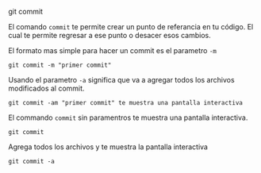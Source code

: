 git commit



El comando `commit` te permite crear un punto de referancia en tu código. El cual te permite regresar a ese punto o desacer esos cambios.

El formato mas simple para hacer un commit es el parametro `-m`

```
git commit -m "primer commit"
```


Usando el parametro `-a` significa que va a agregar todos los archivos modificados al commit.
```
git commit -am "primer commit" te muestra una pantalla interactiva
```


El commando `commit` sin paramentros te muestra una pantalla interactiva.
```
git commit
```

Agrega todos los archivos y te muestra la pantalla interactiva
```
git commit -a
```
